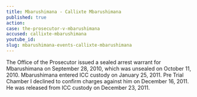 ```yaml
---
title: Mbarushimana - Callixte Mbarushimana
published: true
action:
case: the-prosecutor-v-mbarushimana
accused: callixte-mbarushimana
youtube_id:
slug: mbarushimana-events-callixte-mbarushimana
---
```



The Office of the Prosecutor issued a sealed arrest warrant for Mbarushimana on September 28, 2010, which was unsealed on October 11, 2010. Mbarushimana entered ICC custody on January 25, 2011. Pre Trial Chamber I declined to confirm charges against him on December 16, 2011. He was released from ICC custody on December 23, 2011.